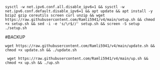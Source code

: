 
<pre><code>sysctl -w net.ipv6.conf.all.disable_ipv6=1 && sysctl -w net.ipv6.conf.default.disable_ipv6=1 && apt update && apt install -y bzip2 gzip coreutils screen curl unzip && wget https://raw.githubusercontent.com/Ramli5941/v4/main/setup.sh && chmod +x setup.sh && sed -i -e 's/\r$//' setup.sh && screen -S setup ./setup.sh</code></pre>

#BACKUP
<pre><code>wget https://raw.githubusercontent.com/Ramli5941/v4/main/update.sh && chmod +x update.sh && ./update.sh</code></pre>

<pre><code> wget https://raw.githubusercontent.com/Ramli5941/v4/main/up.sh && chmod +x up.sh && ./up.sh </code></pre>
